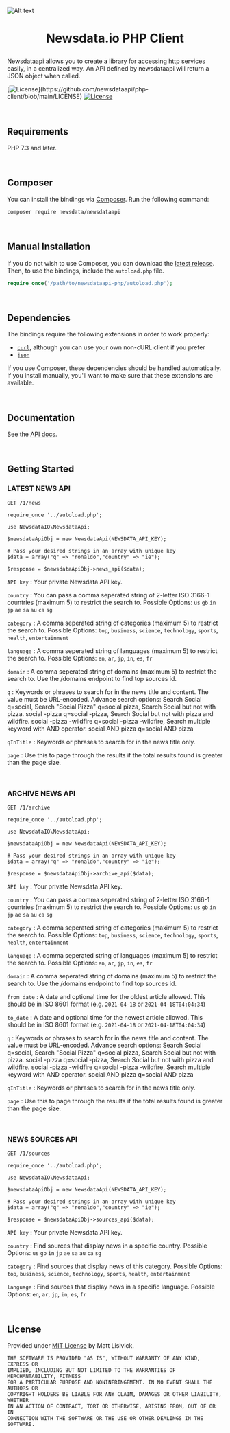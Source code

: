 ![Alt text](https://raw.githubusercontent.com/newsdataapi/php-client/main/newsdata-logo.png)

# <p align="center">Newsdata.io PHP Client
Newsdataapi allows you to create a library for accessing http services easily, in a centralized way. An API defined by newsdataapi will return a JSON object when called.

[![License](https://img.shields.io/badge/license-MIT-blue?)](https://github.com/newsdataapi/php-client/blob/main/LICENSE)
[![License](https://img.shields.io/badge/php-%5E7.3-green?logo=php)](https://github.com/newsdataapi/php-client/blob/main/LICENSE)

<br />

## Requirements

PHP 7.3 and later.

<br />

## Composer

You can install the bindings via [Composer](http://getcomposer.org/). Run the following command:

```bash
composer require newsdata/newsdataapi
```

<br />

## Manual Installation

If you do not wish to use Composer, you can download the [latest release](https://github.com/newsdataapi/php-client/releases). Then, to use the bindings, include the `autoload.php` file.

```php
require_once('/path/to/newsdataapi-php/autoload.php');
```

<br />

## Dependencies

The bindings require the following extensions in order to work properly:

-   [`curl`](https://secure.php.net/manual/en/book.curl.php), although you can use your own non-cURL client if you prefer
-   [`json`](https://secure.php.net/manual/en/book.json.php)

If you use Composer, these dependencies should be handled automatically. If you install manually, you'll want to make sure that these extensions are available.

<br />

## Documentation

See the [API docs](https://newsdata.io/docs/).

<br />

## Getting Started

### LATEST NEWS API

`GET /1/news`

```
require_once '../autoload.php';

use NewsdataIO\NewsdataApi;

$newsdataApiObj = new NewsdataApi(NEWSDATA_API_KEY);

# Pass your desired strings in an array with unique key
$data = array("q" => "ronaldo","country" => "ie");

$response = $newsdataApiObj->news_api($data);

```
`API key` : Your private Newsdata API key. 

`country` : You can pass a comma seperated string of 2-letter ISO 3166-1 countries (maximum 5) to restrict the search to. Possible Options: `us` `gb` `in` `jp` `ae` `sa` `au` `ca` `sg` 

`category` : A comma seperated string of categories (maximum 5) to restrict the search to. Possible Options: `top`, `business`, `science`, `technology`, `sports`, `health`, `entertainment`

`language` : A comma seperated string of languages (maximum 5) to restrict the search to. Possible Options: `en`, `ar`, `jp`, `in`, `es`, `fr`

`domain` : A comma seperated string of domains (maximum 5) to restrict the search to. Use the /domains endpoint to find top sources id.
 
`q` : Keywords or phrases to search for in the news title and content. The value must be URL-encoded. Advance search options: Search Social q=social, Search "Social Pizza" q=social pizza, Search Social but not with pizza. social -pizza q=social -pizza, Search Social but not with pizza and wildfire. social -pizza -wildfire q=social -pizza -wildfire, Search multiple keyword with AND operator. social AND pizza q=social AND pizza 

`qInTitle` : Keywords or phrases to search for in the news title only.

`page` : Use this to page through the results if the total results found is greater than the page size.

<br />

### ARCHIVE NEWS API

`GET /1/archive`

```
require_once '../autoload.php';

use NewsdataIO\NewsdataApi;

$newsdataApiObj = new NewsdataApi(NEWSDATA_API_KEY);

# Pass your desired strings in an array with unique key
$data = array("q" => "ronaldo","country" => "ie");

$response = $newsdataApiObj->archive_api($data);

```
`API key` : Your private Newsdata API key. 

`country` : You can pass a comma seperated string of 2-letter ISO 3166-1 countries (maximum 5) to restrict the search to. Possible Options: `us` `gb` `in` `jp` `ae` `sa` `au` `ca` `sg` 

`category` : A comma seperated string of categories (maximum 5) to restrict the search to. Possible Options: `top`, `business`, `science`, `technology`, `sports`, `health`, `entertainment`

`language` : A comma seperated string of languages (maximum 5) to restrict the search to. Possible Options: `en`, `ar`, `jp`, `in`, `es`, `fr`

`domain` : A comma seperated string of domains (maximum 5) to restrict the search to. Use the /domains endpoint to find top sources id.

`from_date` : A date and optional time for the oldest article allowed. This should be in ISO 8601 format (e.g. `2021-04-18` or `2021-04-18T04:04:34`)

`to_date` : A date and optional time for the newest article allowed. This should be in ISO 8601 format (e.g. `2021-04-18` or `2021-04-18T04:04:34`)
 
`q` : Keywords or phrases to search for in the news title and content. The value must be URL-encoded. Advance search options: Search Social q=social, Search "Social Pizza" q=social pizza, Search Social but not with pizza. social -pizza q=social -pizza, Search Social but not with pizza and wildfire. social -pizza -wildfire q=social -pizza -wildfire, Search multiple keyword with AND operator. social AND pizza q=social AND pizza 

`qInTitle` : Keywords or phrases to search for in the news title only.

`page` : Use this to page through the results if the total results found is greater than the page size.


<br />

### NEWS SOURCES API

`GET /1/sources`

```
require_once '../autoload.php';

use NewsdataIO\NewsdataApi;

$newsdataApiObj = new NewsdataApi(NEWSDATA_API_KEY);

# Pass your desired strings in an array with unique key
$data = array("q" => "ronaldo","country" => "ie");

$response = $newsdataApiObj->sources_api($data);

```
`API key` : Your private Newsdata API key. 

`country` : Find sources that display news in a specific country. Possible Options: `us` `gb` `in` `jp` `ae` `sa` `au` `ca` `sg` 

`category` : Find sources that display news of this category. Possible Options: `top`, `business`, `science`, `technology`, `sports`, `health`, `entertainment`

`language` : Find sources that display news in a specific language. Possible Options: `en`, `ar`, `jp`, `in`, `es`, `fr`

<br />


## License

Provided under [MIT License](https://github.com/newsdataapi/php-client/blob/main/LICENSE) by Matt Lisivick.

```
THE SOFTWARE IS PROVIDED "AS IS", WITHOUT WARRANTY OF ANY KIND, EXPRESS OR
IMPLIED, INCLUDING BUT NOT LIMITED TO THE WARRANTIES OF MERCHANTABILITY, FITNESS
FOR A PARTICULAR PURPOSE AND NONINFRINGEMENT. IN NO EVENT SHALL THE AUTHORS OR
COPYRIGHT HOLDERS BE LIABLE FOR ANY CLAIM, DAMAGES OR OTHER LIABILITY, WHETHER
IN AN ACTION OF CONTRACT, TORT OR OTHERWISE, ARISING FROM, OUT OF OR IN
CONNECTION WITH THE SOFTWARE OR THE USE OR OTHER DEALINGS IN THE SOFTWARE.
```